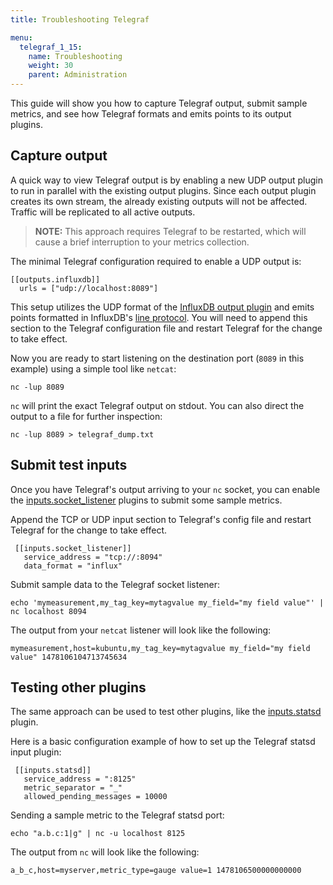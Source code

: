 ```yaml
---
title: Troubleshooting Telegraf

menu:
  telegraf_1_15:
    name: Troubleshooting
    weight: 30
    parent: Administration
---
```


This guide will show you how to capture Telegraf output, submit sample metrics, and see how Telegraf formats and emits points to its output plugins.

## Capture output

A quick way to view Telegraf output is by enabling a new UDP output plugin to run in parallel with the existing output plugins. Since each output plugin creates its own stream, the already existing outputs will not be affected. Traffic will be replicated to all active outputs.

> **NOTE:** This approach requires Telegraf to be restarted, which will cause a brief interruption to your metrics collection.

The minimal Telegraf configuration required to enable a UDP output is:

```
[[outputs.influxdb]]
  urls = ["udp://localhost:8089"]
```

This setup utilizes the UDP format of the [InfluxDB output plugin](https://github.com/influxdata/telegraf/tree/master/plugins/outputs/influxdb) and emits points formatted in InfluxDB's [line protocol](/influxdb/latest/concepts/glossary/#line-protocol).
You will need to append this section to the Telegraf configuration file and restart Telegraf for the change to take effect.

Now you are ready to start listening on the destination port (`8089` in this example) using a simple tool like `netcat`:

```
nc -lup 8089
```

`nc` will print the exact Telegraf output on stdout.
You can also direct the output to a file for further inspection:

```
nc -lup 8089 > telegraf_dump.txt
```

## Submit test inputs

Once you have Telegraf's output arriving to your `nc` socket, you can enable the [inputs.socket_listener](https://github.com/influxdata/telegraf/tree/master/plugins/inputs/socket_listener) plugins to submit some sample metrics.

Append the TCP or UDP input section to Telegraf's config file and restart Telegraf for the change to take effect.

```
 [[inputs.socket_listener]]
   service_address = "tcp://:8094"
   data_format = "influx"
```

Submit sample data to the Telegraf socket listener:

```
echo 'mymeasurement,my_tag_key=mytagvalue my_field="my field value"' | nc localhost 8094
```

The output from your `netcat` listener will look like the following:

```
mymeasurement,host=kubuntu,my_tag_key=mytagvalue my_field="my field value" 1478106104713745634
```

## Testing other plugins

The same approach can be used to test other plugins, like the [inputs.statsd](https://github.com/influxdata/telegraf/tree/master/plugins/inputs/statsd) plugin.

Here is a basic configuration example of how to set up the Telegraf statsd input plugin:

```
 [[inputs.statsd]]
   service_address = ":8125"
   metric_separator = "_"
   allowed_pending_messages = 10000
```

Sending a sample metric to the Telegraf statsd port:

```
echo "a.b.c:1|g" | nc -u localhost 8125
```

The output from `nc` will look like the following:

```
a_b_c,host=myserver,metric_type=gauge value=1 1478106500000000000
```
